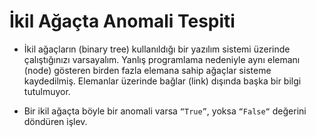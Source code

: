 # İkil Ağaçta Anomali Tespiti

* İkil ağaçların (binary tree) kullanıldığı bir yazılım sistemi üzerinde çalıştığınızı varsayalım. Yanlış programlama nedeniyle aynı elemanı (node) gösteren birden fazla elemana sahip ağaçlar sisteme kaydedilmiş. Elemanlar üzerinde bağlar (link) dışında başka bir bilgi tutulmuyor.

* Bir ikil ağaçta böyle bir anomali varsa `“True”`, yoksa `“False“` değerini döndüren işlev.

